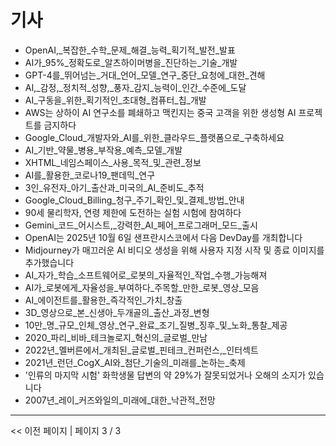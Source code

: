 # 기사

- OpenAI,_복잡한_수학_문제_해결_능력_획기적_발전_발표
- AI가_95%_정확도로_알츠하이머병을_진단하는_기술_개발
- GPT-4를_뛰어넘는_거대_언어_모델_연구_중단_요청에_대한_견해
- AI,_감정,_정치적_성향,_풍자_감지_능력이_인간_수준에_도달
- AI_구동을_위한_획기적인_초대형_컴퓨터_칩_개발
- AWS는 상하이 AI 연구소를 폐쇄하고 맥킨지는 중국 고객을 위한 생성형 AI 프로젝트를 금지하다
- Google_Cloud_개발자와_AI를_위한_클라우드_플랫폼으로_구축하세요
- AI_기반_약물_병용_부작용_예측_모델_개발
- XHTML_네임스페이스_사용_목적_및_관련_정보
- AI를_활용한_코로나19_팬데믹_연구
- 3인_유전자_아기_출산과_미국의_AI_준비도_추적
- Google_Cloud_Billing_청구_주기_확인_및_결제_방법_안내
- 90세 물리학자, 연령 제한에 도전하는 실험 시험에 참여하다
- Gemini_코드_어시스트,_강력한_AI_페어_프로그래머_모드_출시
- OpenAI는 2025년 10월 6일 샌프란시스코에서 다음 DevDay를 개최합니다
- Midjourney가 매끄러운 AI 비디오 생성을 위해 사용자 지정 시작 및 종료 이미지를 추가했습니다
- AI_자가_학습_소프트웨어로_로봇의_자율적인_작업_수행_가능해져
- AI가_로봇에게_자율성을_부여하다_주목할_만한_로봇_영상_모음
- AI_에이전트를_활용한_즉각적인_가치_창출
- 3D_영상으로_본_신생아_두개골의_출산_과정_변형
- 10만_명_규모_인체_영상_연구_완료_조기_질병_징후_및_노화_통찰_제공
- 2020_파리_비바_테크놀로지_혁신의_글로벌_만남
- 2022년_멜버른에서_개최된_글로벌_핀테크_컨퍼런스,_인터섹트
- 2021년_런던_CogX_AI와_첨단_기술의_미래를_논하는_축제
- '인류의 마지막 시험' 화학생물 답변의 약 29%가 잘못되었거나 오해의 소지가 있습니다
- 2007년_레이_커즈와일의_미래에_대한_낙관적_전망

---
<< 이전 페이지  |  페이지 3 / 3